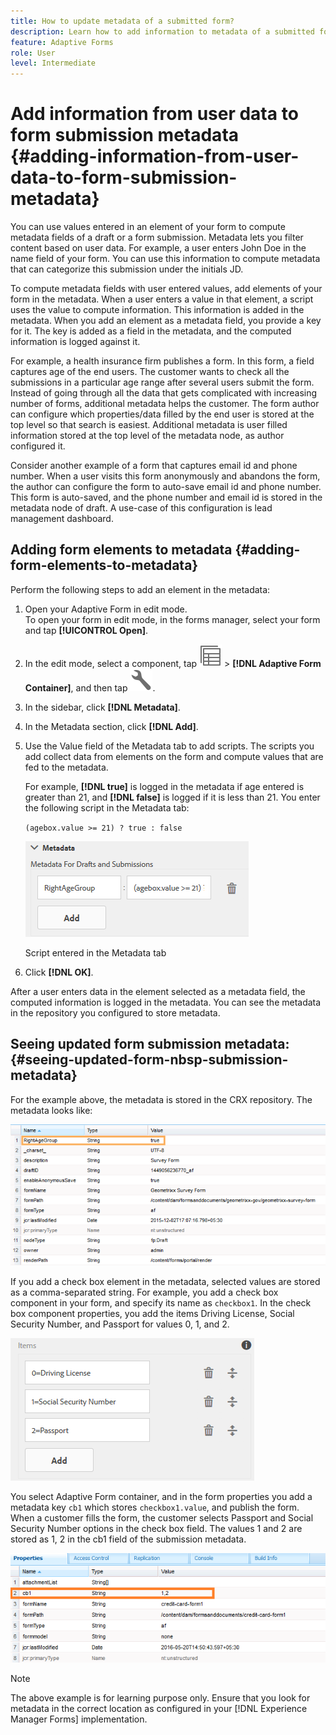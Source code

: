 ```yaml
---
title: How to update metadata of a submitted form?
description: Learn how to add information to metadata of a submitted form with user provided data. Dig deeper on how to view the updated form submission metadata in the CRX repository.
feature: Adaptive Forms
role: User
level: Intermediate
---
```


# Add information from user data to form submission metadata {#adding-information-from-user-data-to-form-submission-metadata}

You can use values entered in an element of your form to compute metadata fields of a draft or a form submission. Metadata lets you filter content based on user data. For example, a user enters John Doe in the name field of your form. You can use this information to compute metadata that can categorize this submission under the initials JD.

To compute metadata fields with user entered values, add elements of your form in the metadata. When a user enters a value in that element, a script uses the value to compute information. This information is added in the metadata. When you add an element as a metadata field, you provide a key for it. The key is added as a field in the metadata, and the computed information is logged against it.

For example, a health insurance firm publishes a form. In this form, a field captures age of the end users. The customer wants to check all the submissions in a particular age range after several users submit the form. Instead of going through all the data that gets complicated with increasing number of forms, additional metadata helps the customer. The form author can configure which properties/data filled by the end user is stored at the top level so that search is easiest. Additional metadata is user filled information stored at the top level of the metadata node, as author configured it.

Consider another example of a form that captures email id and phone number. When a user visits this form anonymously and abandons the form, the author can configure the form to auto-save email id and phone number. This form is auto-saved, and the phone number and email id is stored in the metadata node of draft. A use-case of this configuration is lead management dashboard.

## Adding form elements to metadata {#adding-form-elements-to-metadata}

Perform the following steps to add an element in the metadata:

1. Open your Adaptive Form in edit mode.  
   To open your form in edit mode, in the forms manager, select your form and tap **[!UICONTROL Open]**.
1. In the edit mode, select a component, tap ![field-level](assets/select_parent_icon.svg) &gt; **[!DNL Adaptive Form Container]**, and then tap ![cmppr](assets/configure-icon.svg).
1. In the sidebar, click **[!DNL Metadata]**.
1. In the Metadata section, click **[!DNL Add]**.
1. Use the Value field of the Metadata tab to add scripts. The scripts you add collect data from elements on the form and compute values that are fed to the metadata.

   For example, **[!DNL true]** is logged in the metadata if age entered is greater than 21, and **[!DNL false]** is logged if it is less than 21. You enter the following script in the Metadata tab:

   `(agebox.value >= 21) ? true : false`

   ![Metadata script](assets/add-element-metadata.png)

   Script entered in the Metadata tab

1. Click **[!DNL OK]**.

After a user enters data in the element selected as a metadata field, the computed information is logged in the metadata. You can see the metadata in the repository you configured to store metadata.

## Seeing updated form&nbsp;submission metadata: {#seeing-updated-form-nbsp-submission-metadata}

For the example above, the metadata is stored in the CRX repository. The metadata looks like:

![Metadata](assets/metadata_entry_new.png)

If you add a check box element in the metadata, selected values are stored as a comma-separated string. For example, you add a check box component in your form, and specify its name as `checkbox1`. In the check box component properties, you add the items Driving License, Social Security Number, and Passport for values 0, 1, and 2.

![Storing multiple values from a check box](assets/checkbox-metadata.png)

You select Adaptive Form container, and in the form properties you add a metadata key `cb1` which stores `checkbox1.value`, and publish the form. When a customer fills the form, the customer selects Passport and Social Security Number options in the check box field. The values 1 and 2 are stored as 1, 2 in the cb1 field of the submission metadata.

![Metadata entry for multiple values selected in a checkbox field](assets/metadata-entry.png)

>[!NOTE]
>
>The above example is for learning purpose only. Ensure that you look for metadata in the correct location as configured in your [!DNL Experience Manager Forms] implementation.